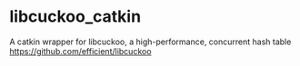 # libcuckoo_catkin
A catkin wrapper for libcuckoo, a high-performance, concurrent hash table
https://github.com/efficient/libcuckoo
